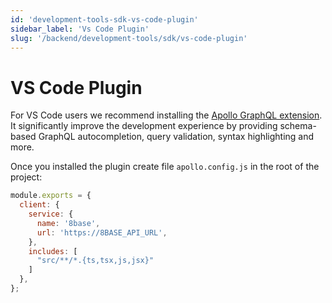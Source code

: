 ```yaml
---
id: 'development-tools-sdk-vs-code-plugin'
sidebar_label: 'Vs Code Plugin'
slug: '/backend/development-tools/sdk/vs-code-plugin'
---
```


# VS Code Plugin

For VS Code users we recommend installing the [Apollo GraphQL extension](https://marketplace.visualstudio.com/items?itemName=apollographql.vscode-apollo). It significantly improve the development experience by providing schema-based GraphQL autocompletion, query validation, syntax highlighting and more.

Once you installed the plugin create file `apollo.config.js` in the root of the project: 

```javascript
module.exports = {
  client: {
    service: {
      name: '8base',
      url: 'https://8BASE_API_URL',
    },
    includes: [
      "src/**/*.{ts,tsx,js,jsx}"
    ]
  },
};
```